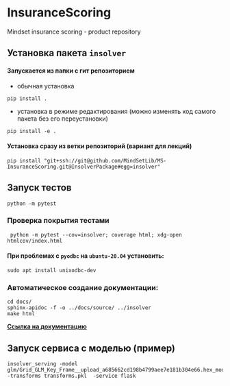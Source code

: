 # InsuranceScoring
Mindset insurance scoring - product repository

## Установка пакета `insolver`
#### Запускается из папки с гит репозиторием
- обычная установка
```shell script
pip install .
```
- установка в режиме редактирования (можно изменять код самого пакета без его переустановки)
```shell script
pip install -e .
```
#### Установка сразу из ветки репозиторий (**вариант для лекций**)
```shell script
pip install "git+ssh://git@github.com/MindSetLib/MS-InsuranceScoring.git@InsolverPackage#egg=insolver"
```

## Запуск тестов
```shell script
python -m pytest
```

### Проверка покрытия тестами
```shell script
 python -m pytest --cov=insolver; coverage html; xdg-open htmlcov/index.html
```

#### При проблемах с `pyodbc` на `ubuntu-20.04` установить:
```shell script
sudo apt install unixodbc-dev
```

### Автоматическое создание документации:
```shell script
cd docs/
sphinx-apidoc -f -o ../docs/source/ ../insolver
make html
```

**[Ссылка на документацию](docs/_build/html/index.html)**

## Запуск сервиса с моделью (пример)
```shell script
insolver_serving -model glm/Grid_GLM_Key_Frame__upload_a685662cd198b4799aee7e181b304e66.hex_model_python_1600165671228_1_model_1 -transforms transforms.pkl  -service flask
```
